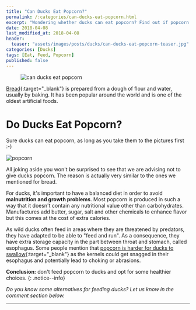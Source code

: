```yaml
---
title: "Can Ducks Eat Popcorn?"
permalink: /:categories/can-ducks-eat-popcorn.html
excerpt: "Wondering whether ducks can eat popcorn? Find out if popcorn is healthy for a duck."
date: 2018-04-08
last_modified_at: 2018-04-08
header:
  teaser: "assets/images/posts/ducks/can-ducks-eat-popcorn-teaser.jpg"
categories: [Ducks]
tags: [Eat, Feed, Popcorn]
published: false
---
```


<figure>
  <img src="{{ site.url }}/assets/images/posts/ducks/can-ducks-eat-popcorn.jpg" alt="can ducks eat popcorn" class="title-banner">
</figure>

[Bread](https://en.wikipedia.org/wiki/Bread){:target="_blank"} is prepared from a dough of flour and water, usually by baking. It has been popular around the world and is one of the oldest artificial foods.

# Do Ducks Eat Popcorn?

Sure ducks can eat popcorn, as long as you take them to the pictures first :-)

<img src="{{ site.url }}/assets/images/posts/food/popcorn.jpg" alt="popcorn" class="align-right">

All joking aside you won't be surprised to see that we are advising not to give ducks popcorn. The reason is actually very similar to the ones we mentioned for bread.

For ducks, it's important to have a balanced diet in order to avoid **malnutrition and growth problems**. Most popcorn is produced in such a way that it doesn't contain any nutritional value other than carbohydrates. Manufactures add butter, sugar, salt and other chemicals to enhance flavor but this comes at the cost of extra calories.

As wild ducks often feed in areas where they are threatened by predators, they have adapted to be able to "feed and run". As a consequence, they have extra storage capacity in the part between throat and stomach, called esophagus. Some people mention that [popcorn is harder for ducks to swallow](https://www.quora.com/Why-arent-you-supposed-to-feed-ducks-popcorn){:target="_blank"} as the kernels could get snagged in their esophagus and potentially lead to choking or abrasions.

**Conclusion:** don't feed popcorn to ducks and opt for some healthier choices.
{: .notice--info}

_Do you know some alternatives for feeding ducks? Let us know in the comment section below._

---
